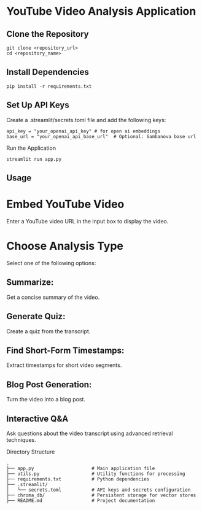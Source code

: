 # YouTube Video Analysis Application

## Clone the Repository

```
git clone <repository_url>
cd <repository_name>
```

## Install Dependencies
```
pip install -r requirements.txt
```

## Set Up API Keys
Create a .streamlit/secrets.toml file and add the following keys:
```
api_key = "your_openai_api_key" # for open ai embeddings
base_url = "your_openai_api_base_url"  # Optional: Sambanova base url
```
Run the Application
```
streamlit run app.py
```

## Usage
# Embed YouTube Video
Enter a YouTube video URL in the input box to display the video.
# Choose Analysis Type
Select one of the following options:

## Summarize:
Get a concise summary of the video.
## Generate Quiz:
Create a quiz from the transcript.
## Find Short-Form Timestamps:
Extract timestamps for short video segments.
## Blog Post Generation: 
Turn the video into a blog post.
## Interactive Q&A
Ask questions about the video transcript using advanced retrieval techniques.


Directory Structure

```
.
├── app.py                     # Main application file
├── utils.py                   # Utility functions for processing
├── requirements.txt           # Python dependencies
├── .streamlit/
│   └── secrets.toml           # API keys and secrets configuration
├── chroma_db/                 # Persistent storage for vector stores
├── README.md                  # Project documentation

```

